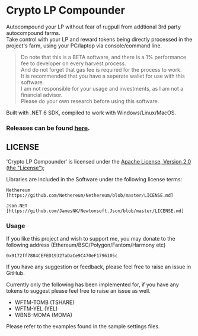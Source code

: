 # Crypto LP Compounder
Autocompound your LP without fear of rugpull from addtional 3rd party autocompound farms.  
Take control with your LP and reward tokens being directly processed in the project's farm, using your PC/laptop via console/command line.  
> Do note that this is a BETA software, and there is a 1% performance fee to developer on every harvest process.  
> And do not forget that gas fee is required for the process to work.  
> It is recommended that you have a seperate wallet for use with this software.  
> I am not responsible for your usage and investments, as I am not a financial advisor.  
> Please do your own research before using this software.  

Built with .NET 6 SDK, compiled to work with Windows/Linux/MacOS.

### Releases can be found [here](https://github.com/lwYeo/Crypto-LP-Compounder/releases).

## LICENSE

'Crypto LP Compounder' is licensed under the [Apache License, Version 2.0 (the "License")](http://www.apache.org/licenses/LICENSE-2.0);

Libraries are included in the Software under the following license terms:
    
    Nethereum [https://github.com/Nethereum/Nethereum/blob/master/LICENSE.md]
    
    Json.NET [https://github.com/JamesNK/Newtonsoft.Json/blob/master/LICENSE.md]

### Usage

If you like this project and wish to support me, you may donate to the following address (Ethereum/BSC/Polygon/Fantom/Harmony etc)
    
    0x9172ff7884CEFED19327aDaCe9C470eF1796105c
    
If you have any suggestion or feedback, please feel free to raise an issue in GitHub.

Currently only the following has been implemented for, if you have any tokens to suggest please feel free to raise an issue as well.
- WFTM-TOMB (TSHARE)
- WFTM-YEL (YEL)
- WBNB-MOMA (MOMA)

Please refer to the examples found in the sample settings files.

